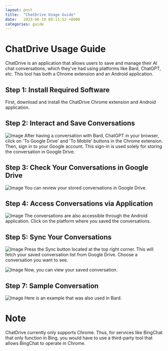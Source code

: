 ```yaml
---
layout: post
title:  "ChatDrive Usage Guide"
date:   2023-06-10 09:11:52 +0900
categories: guide
---
```


# ChatDrive Usage Guide

ChatDrive is an application that allows users to save and manage their AI chat conversations, which they've had using platforms like Bard, ChatGPT, etc. This tool has both a Chrome extension and an Android application.

## Step 1: Install Required Software
First, download and install the ChatDrive Chrome extension and Android application.

## Step 2: Interact and Save Conversations
![Image](https://raw.githubusercontent.com/raccdevman/raccdevman.github.io/main/_posts/assets/stage2.png)
After having a conversation with Bard, ChatGPT in your browser, click on 'To Google Drive' and 'To Mobile' buttons in the Chrome extension. Then, sign in to your Google account. This sign-in is used solely for storing the conversation in Google Drive.

## Step 3: Check Your Conversations in Google Drive
![Image](https://raw.githubusercontent.com/raccdevman/raccdevman.github.io/main/_posts/assets/stage3.png)
You can review your stored conversations in Google Drive.

## Step 4: Access Conversations via Application
![Image](https://raw.githubusercontent.com/raccdevman/raccdevman.github.io/main/_posts/assets/stage4.png)
The conversations are also accessible through the Android application. Click on the platform where you saved the conversations.

## Step 5: Sync Your Conversations
![Image](https://raw.githubusercontent.com/raccdevman/raccdevman.github.io/main/_posts/assets/stage5.png)
Press the Sync button located at the top right corner. This will fetch your saved conversation list from Google Drive. Choose a conversation you want to see.

![Image](https://raw.githubusercontent.com/raccdevman/raccdevman.github.io/main/_posts/assets/stage6.png)
Now, you can view your saved conversation.

## Step 7: Sample Conversation 
![Image](https://raw.githubusercontent.com/raccdevman/raccdevman.github.io/main/_posts/assets/stage7.png)
Here is an example that was also used in Bard.

# Note
ChatDrive currently only supports Chrome. Thus, for services like BingChat that only function in Bing, you would have to use a third-party tool that allows BingChat to operate in Chrome.